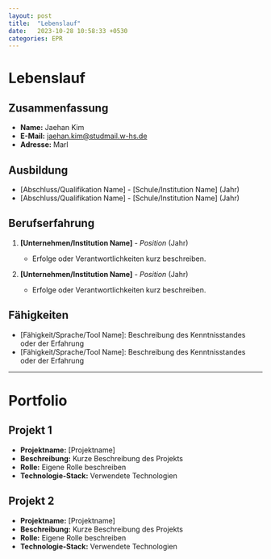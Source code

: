 ```yaml
---
layout: post
title:  "Lebenslauf"
date:   2023-10-28 10:58:33 +0530
categories: EPR
---
```


# Lebenslauf

## Zusammenfassung

- **Name:** Jaehan Kim
- **E-Mail:** jaehan.kim@studmail.w-hs.de
- **Adresse:** Marl

## Ausbildung

- [Abschluss/Qualifikation Name] - [Schule/Institution Name] (Jahr)
- [Abschluss/Qualifikation Name] - [Schule/Institution Name] (Jahr)

## Berufserfahrung

1. **[Unternehmen/Institution Name]** - *Position* (Jahr)
   - Erfolge oder Verantwortlichkeiten kurz beschreiben.
   
2. **[Unternehmen/Institution Name]** - *Position* (Jahr)
   - Erfolge oder Verantwortlichkeiten kurz beschreiben.

## Fähigkeiten

- [Fähigkeit/Sprache/Tool Name]: Beschreibung des Kenntnisstandes oder der Erfahrung
- [Fähigkeit/Sprache/Tool Name]: Beschreibung des Kenntnisstandes oder der Erfahrung

---

# Portfolio

## Projekt 1

- **Projektname:** [Projektname]
- **Beschreibung:** Kurze Beschreibung des Projekts
- **Rolle:** Eigene Rolle beschreiben
- **Technologie-Stack:** Verwendete Technologien

## Projekt 2

- **Projektname:** [Projektname]
- **Beschreibung:** Kurze Beschreibung des Projekts
- **Rolle:** Eigene Rolle beschreiben
- **Technologie-Stack:** Verwendete Technologien
